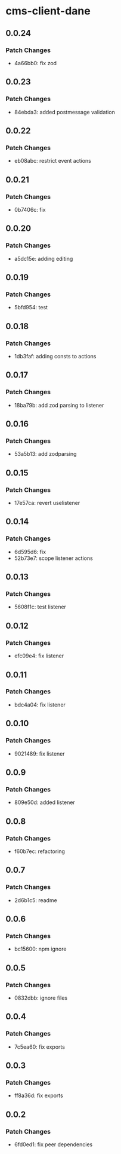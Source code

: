 # cms-client-dane

## 0.0.24

### Patch Changes

- 4a66bb0: fix zod

## 0.0.23

### Patch Changes

- 84ebda3: added postmessage validation

## 0.0.22

### Patch Changes

- eb08abc: restrict event actions

## 0.0.21

### Patch Changes

- 0b7406c: fix

## 0.0.20

### Patch Changes

- a5dc15e: adding editing

## 0.0.19

### Patch Changes

- 5bfd954: test

## 0.0.18

### Patch Changes

- 1db3faf: adding consts to actions

## 0.0.17

### Patch Changes

- 18ba79b: add zod parsing to listener

## 0.0.16

### Patch Changes

- 53a5b13: add zodparsing

## 0.0.15

### Patch Changes

- 17e57ca: revert uselistener

## 0.0.14

### Patch Changes

- 6d595d6: fix
- 52b73e7: scope listener actions

## 0.0.13

### Patch Changes

- 5608f1c: test listener

## 0.0.12

### Patch Changes

- efc09e4: fix listener

## 0.0.11

### Patch Changes

- bdc4a04: fix listener

## 0.0.10

### Patch Changes

- 9021489: fix listener

## 0.0.9

### Patch Changes

- 809e50d: added listener

## 0.0.8

### Patch Changes

- f60b7ec: refactoring

## 0.0.7

### Patch Changes

- 2d6b1c5: readme

## 0.0.6

### Patch Changes

- bc15600: npm ignore

## 0.0.5

### Patch Changes

- 0832dbb: ignore files

## 0.0.4

### Patch Changes

- 7c5ea60: fix exports

## 0.0.3

### Patch Changes

- ff8a36d: fix exports

## 0.0.2

### Patch Changes

- 6fd0ed1: fix peer dependencies
